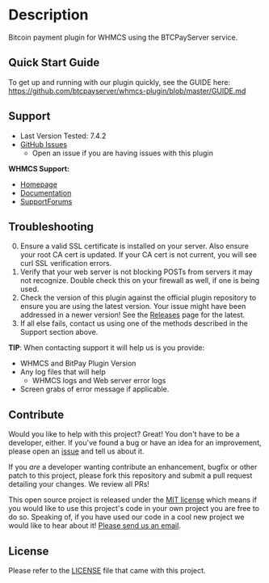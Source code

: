 # Description

Bitcoin payment plugin for WHMCS using the BTCPayServer service.

## Quick Start Guide

To get up and running with our plugin quickly, see the GUIDE here: https://github.com/btcpayserver/whmcs-plugin/blob/master/GUIDE.md

## Support

* Last Version Tested: 7.4.2
* [GitHub Issues](https://github.com/btcpayserver/whmcs-plugin/issues)
  * Open an issue if you are having issues with this plugin

**WHMCS Support:**

* [Homepage](https://www.whmcs.com/)
* [Documentation](http://docs.whmcs.com/Main_Page)
* [SupportForums](http://forum.whmcs.com/)

## Troubleshooting

0. Ensure a valid SSL certificate is installed on your server. Also ensure your root CA cert is updated. If your CA cert is not current, you will see curl SSL verification errors.
1. Verify that your web server is not blocking POSTs from servers it may not recognize. Double check this on your firewall as well, if one is being used.
2. Check the version of this plugin against the official plugin repository to ensure you are using the latest version. Your issue might have been addressed in a newer version! See the [Releases](https://github.com/btcpayserver/whmcs-plugin/releases/latest) page for the latest.
3. If all else fails, contact us using one of the methods described in the Support section above.

**TIP**: When contacting support it will help us is you provide:

* WHMCS and BitPay Plugin Version
* Any log files that will help
  * WHMCS logs and Web server error logs
* Screen grabs of error message if applicable.

## Contribute

Would you like to help with this project?  Great!  You don't have to be a developer, either.  If you've found a bug or have an idea for an improvement, please open an [issue](https://github.com/btcpayserver/whmcs-plugin/issues) and tell us about it.

If you *are* a developer wanting contribute an enhancement, bugfix or other patch to this project, please fork this repository and submit a pull request detailing your changes. We review all PRs!

This open source project is released under the [MIT license](http://opensource.org/licenses/MIT) which means if you would like to use this project's code in your own project you are free to do so.  Speaking of, if you have used our code in a cool new project we would like to hear about it!  [Please send us an email](mailto:integrations@bitpay.com).

## License

Please refer to the [LICENSE](https://github.com/btcpayserver/whmcs-plugin/blob/master/LICENSE) file that came with this project.
